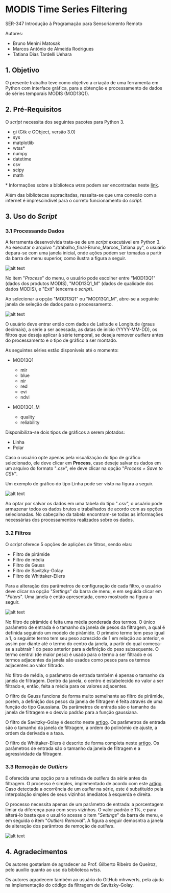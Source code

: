 # MODIS Time Series Filtering

SER-347 Introdução à Programação para Sensoriamento Remoto

Autores:
+ Bruno Menini Matosak
+ Marcos Antônio de Almeida Rodrigues
+ Tatiana Dias Tardelli Uehara

## 1. Objetivo

O presente trabalho teve como objetivo a criação de uma ferramenta em Python com interface gráfica, para a obtenção e processamento de dados de séries temporais MODIS (MOD13Q1).

## 2. Pré-Requisitos

O _script_ necessita dos seguintes pacotes para Python 3.

+ gi (Gtk e GObject, versão 3.0)
+ sys
+ matplotlib
+ wtss*
+ numpy
+ datetime
+ csv
+ scipy
+ math

\* Informações sobre a biblioteca _wtss_ podem ser encontradas neste [link](https://github.com/e-sensing/wtss.py).

Além das bibliotecas supracitadas, ressalta-se que uma conexão com a internet é imprescindível para o correto funcionamento do _script_.

## 3. Uso do _Script_

### 3.1 Processando Dados

A ferramenta desenvolvida trata-se de um _script_ executável em Python 3. Ao executar o arquivo "./trabalho_final-Bruno_Marcos_Tatiana.py", o usuário depara-se com uma janela inicial, onde ações podem ser tomadas a partir da barra de menu superior, como ilustra a figura a seguir.

![alt text](./Figures/1.png "Janela inicial gerada pelo script.")

No item "_Process_" do menu, o usuário pode escolher entre "MOD13Q1" (dados dos produtos MODIS), "MOD13Q1_M" (dados de qualidade dos dados MODIS), e "Exit" (encerra o _script_).

Ao selecionar a opção "MOD13Q1" ou "MOD13Q1_M", abre-se a seguinte janela de seleção de dados para o processamento.

![alt text](./Figures/2.png "Janela de seleção de dados.")

O usuário deve entrar então com dados de Latitude e Longitude (graus decimais), a série a ser acessada, as datas de início (YYYY-MM-DD), os filtros que deseja aplicar à série temporal, se deseja remover _outliers_ antes do processamento e o tipo de gráfico a ser montado.

As seguintes séries estão disponíveis até o momento:

+ MOD13Q1
  + mir
  + blue
  + nir
  + red
  + evi
  + ndvi


+ MOD13Q1_M
  + quality
  + reliability

Disponibiliza-se dois tipos de gráficos a serem plotados:
+ Linha
+ Polar

Caso o usuário opte apenas pela visualização do tipo de gráfico selecionado, ele deve clicar em **Process**, caso deseje salvar os dados em um arquivo do formato "_.csv_", ele deve clicar na opção "_Process + Save to CSV_".

Um exemplo de gráfico do tipo Linha pode ser visto na figura a seguir.

![alt text](./Figures/3.png "Exemplo de gráfico de linha exportado pelo script.")

Ao optar por salvar os dados em uma tabela do tipo "_.csv_", o usuário pode armazenar todos os dados brutos e trabalhados de acordo com as opções selecionadas. No cabeçalho da tabela encontram-se todas as informações necessárias dos processamentos realizados sobre os dados.

### 3.2 Filtros

O _script_ oferece 5 opções de aplições de filtros, sendo elas:

+ Filtro de pirâmide
+ Filtro de média
+ Filtro de Gauss
+ Filtro de Savitzky-Golay
+ Filtro de Whittaker-Eilers

Para a alteração dos parâmetros de configuração de cada filtro, o usuário deve clicar na opção "_Settings_" da barra de menu, e em seguida clicar em "_Filters_". Uma janela é então apresentada, como mostrado na figura a seguir.

![alt text](./Figures/4.png "Janela de configuração dos parâmetros dos filtros.")

No filtro de pirâmide é feita uma média ponderada dos termos. O único parâmetro de entrada é o tamanho da janela de pesos da filtragem, a qual é definida seguindo um modelo de pirâmide. O primeiro termo tem peso igual a 1, o seguinte termo tem seu peso acrescido de 1 em relação ao anterior, e assim por diante até o termo do centro da janela, a partir do qual começa-se a subtrair 1 do peso anterior para a definição do peso subsequente. O termo central (de maior peso) é usado para o termo a ser filtrado e os termos adjacentes da janela são usados como pesos para os termos adjacentes ao valor filtrado.

No filtro de média, o parâmetro de entrada também é apenas o tamanho da janela de filtragem. Dentro da janela, o centro é estabelecido no valor a ser filtrado e, então, feita a média para os valores adjacentes.

O filtro de Gauss funciona de forma muito semelhante ao filtro de pirâmide, porém, a definição dos pesos da janela de filtragem é feita através de uma função do tipo Gaussiana. Os parâmetros de entrada são o tamanho da janela de filtragem e o desvio padrão para a função gaussiana.

O filtro de Savitzky-Golay é descrito neste [artigo](https://pubs.acs.org/doi/pdf/10.1021/ac60214a047). Os parâmetros de entrada são o tamanho da janela de filtragem, a ordem do polinômio de ajuste, a ordem da derivada e a taxa.

O filtro de Whittaker-Eilers é descrito de forma completa neste [artigo](https://pubs.acs.org/doi/abs/10.1021/ac034173t). Os parâmetros de entrada são o tamanho da janela de filtragem e a agressividade da filtragem.

### 3.3 Remoção de _Outliers_

É oferecida uma opção para a retirada de _outliers_ da série antes da filtragem. O processo é simples, implementado de acordo com este [artigo](https://www.mdpi.com/2072-4292/5/12/6159). Caso detectada a ocorrência de um _outlier_ na série, este é substituído pela interpolação simples de seus vizinhos imediatos à esquerda e direita.

O processo necessita apenas de um parâmetro de entrada: a porcentagem limiar da diferença para com seus vizinhos. O valor padrão é 1%, e para alterá-lo basta que o usuário acesse o item "_Settings_" da barra de menu, e em seguida o item "_Outliers Removal_". A figura a seguir demosntra a janela de alteração dos parâmtros de remoção de _outliers_.

![alt text](./Figures/5.png "Janela de configuração do parâmetro da remoção dos outliers.")

## 4. Agradecimentos

Os autores gostariam de agradecer ao Prof. Gilberto Ribeiro de Queiroz, pelo auxílio quanto ao uso da biblioteca _wtss_.

Os autores agradecem também ao usuário do GitHub mhvwerts, pela ajuda na implementação do código da filtragem de Savitzky-Golay.
